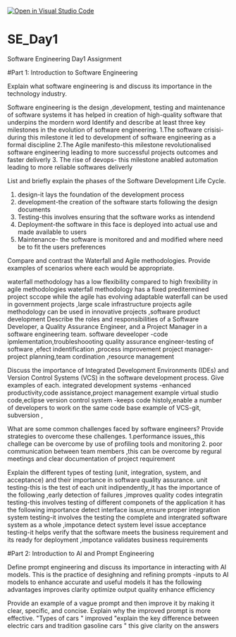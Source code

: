 [![Open in Visual Studio Code](https://classroom.github.com/assets/open-in-vscode-2e0aaae1b6195c2367325f4f02e2d04e9abb55f0b24a779b69b11b9e10269abc.svg)](https://classroom.github.com/online_ide?assignment_repo_id=15575935&assignment_repo_type=AssignmentRepo)
# SE_Day1
Software Engineering Day1 Assignment

#Part 1: Introduction to Software Engineering

Explain what software engineering is and discuss its importance in the technology industry.

Software engineering is the design ,development, testing and maintenance of software systems 
it has helped in creation of high-quality software that underpins the mordern word 
Identify and describe at least three key milestones in the evolution of software engineering.
1.The software crisisi-during this milestone it led to development of software engineering as a formal discipline
2.The Agile manifesto-this milestone revolutionalised software engineering leading to more successful projects outcomes and faster deliverly
3. The rise of devops- this milestone anabled automation leading to more reliable softwares deliverly

List and briefly explain the phases of the Software Development Life Cycle.
1. design-it lays the foundation of the development process
2. development-the creation of the software starts following the design documents
3. Testing-this involves ensuring that the software works as intendend
4. Deployment-the  software in this face is deployed into actual use and made available to users
5. Maintenance- the software is monitored and and modified where need be to fit the users preferences 

Compare and contrast the Waterfall and Agile methodologies. Provide examples of scenarios where each would be appropriate.

waterfall methodology has a low flexibility compared to high frexibility in agile methodologies 
waterfall methodology has a fixed preditermined project sccope while the agile has evolving adaptable 
waterfall can be used in government projects ,large scale infrastructure projects
agile methodology can be used in innovative projects ,software product development
Describe the roles and responsibilities of a Software Developer, a Quality Assurance Engineer, and a Project Manager in a software engineering team.
software deveeloper -code ipmlementation,troubleshoooting
quality assurance engineer-testing of software ,efect indentification ,process improvement
project manager-project planning,team cordination ,resource management

Discuss the importance of Integrated Development Environments (IDEs) and Version Control Systems (VCS) in the software development process. Give examples of each.
integrated development systems -enhanced productivity,code assistance,project management
example virtual studio code,eclipse
version control system -keeps code histoly,enable a number of developers to  work on the same code base 
example of VCS-git, subversion ,

What are some common challenges faced by software engineers? Provide strategies to overcome these challenges.
1.performance issues,,this challege can be overcome by use of profiling tools and monitoring 
2. poor communication between team members ,this can be overcome by regural meetings and clear documentation of project requirement 

Explain the different types of testing (unit, integration, system, and acceptance) and their importance in software quality assurance.
unit testing-this is the test of each unit indipendently,,it has the importance of the following ,early detection of failures ,improves quality codes 
integratin testing-this involves testing of different componets of the application it has the following importance detect interface issue,ensure proper integration 
system testing-it involves the testing the complete and intergrated software system as a whole ,impotance detect system level issue 
acceptance testing-it helps verify that the software meets the business requirement and its ready for deployment ,impotance validates business requirements

#Part 2: Introduction to AI and Prompt Engineering


Define prompt engineering and discuss its importance in interacting with AI models.
This is the practice of desighning and refining prompts -inputs to AI models to enhance accurate and useful models 
it has the following advantages
improves clarity
optimize output quality
enhance efficiency

Provide an example of a vague prompt and then improve it by making it clear, specific, and concise. Explain why the improved prompt is more effective.
"Types of cars " improved "explain the key difference between electric cars and tradition gasoline cars " this give clarity on the answers 
